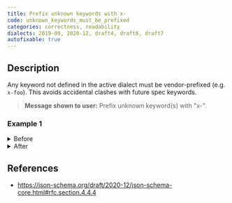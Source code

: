 ```yaml
---
title: Prefix unknown keywords with x-
code: unknown_keywords_must_be_prefixed
categories: correctness, readability
dialects: 2019-09, 2020-12, draft4, draft6, draft7
autofixable: true
---
```


## Description
Any keyword not defined in the active dialect must be vendor-prefixed (e.g. `x-foo`). This avoids accidental clashes with future spec keywords.

> **Message shown to user:**
> Prefix unknown keyword(s) with "x-".

### Example 1
<details><summary>Before</summary>

```json
{
  "$schema": "https://json-schema.org/draft/2020-12/schema",
  "type": "object",
  "fooBar": true
}
```
</details>

<details><summary>After</summary>

```json
{
  "$schema": "https://json-schema.org/draft/2020-12/schema",
  "x-fooBar": true,
  "type": "object"
}
```
</details>

## References
* <https://json-schema.org/draft/2020-12/json-schema-core.html#rfc.section.4.4.4>
